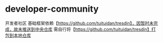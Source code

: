 # developer-community
开发者社区
基础框架依赖【https://github.com/tuituidan/tresdin】，因暂时未完成，故未推送到中央仓库
需自行将【https://github.com/tuituidan/tresdin】打包到本地仓库
